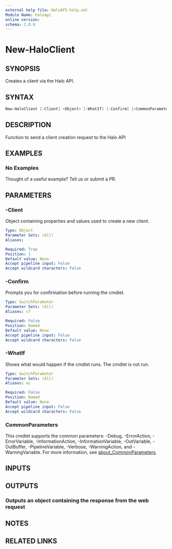 ```yaml
---
external help file: HaloAPI-help.xml
Module Name: haloapi
online version:
schema: 2.0.0
---
```


# New-HaloClient

## SYNOPSIS

Creates a client via the Halo API.

## SYNTAX

```powershell
New-HaloClient [-Client] <Object> [-WhatIf] [-Confirm] [<CommonParameters>]
```

## DESCRIPTION

Function to send a client creation request to the Halo API

## EXAMPLES

### No Examples

Thought of a useful example? Tell us or submit a PR.

## PARAMETERS

### -Client

Object containing properties and values used to create a new client.

```yaml
Type: Object
Parameter Sets: (All)
Aliases:

Required: True
Position: 1
Default value: None
Accept pipeline input: False
Accept wildcard characters: False
```

### -Confirm

Prompts you for confirmation before running the cmdlet.

```yaml
Type: SwitchParameter
Parameter Sets: (All)
Aliases: cf

Required: False
Position: Named
Default value: None
Accept pipeline input: False
Accept wildcard characters: False
```

### -WhatIf

Shows what would happen if the cmdlet runs. The cmdlet is not run.

```yaml
Type: SwitchParameter
Parameter Sets: (All)
Aliases: wi

Required: False
Position: Named
Default value: None
Accept pipeline input: False
Accept wildcard characters: False
```

### CommonParameters

This cmdlet supports the common parameters: -Debug, -ErrorAction, -ErrorVariable, -InformationAction, -InformationVariable, -OutVariable, -OutBuffer, -PipelineVariable, -Verbose, -WarningAction, and -WarningVariable. For more information, see [about_CommonParameters](http://go.microsoft.com/fwlink/?LinkID=113216).

## INPUTS

## OUTPUTS

### Outputs an object containing the response from the web request

## NOTES

## RELATED LINKS
